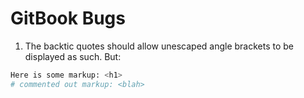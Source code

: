 # GitBook Bugs

1. The backtic quotes should allow unescaped angle brackets to be displayed as such.  But:
```bash
Here is some markup: <h1>
# commented out markup: <blah>
```


